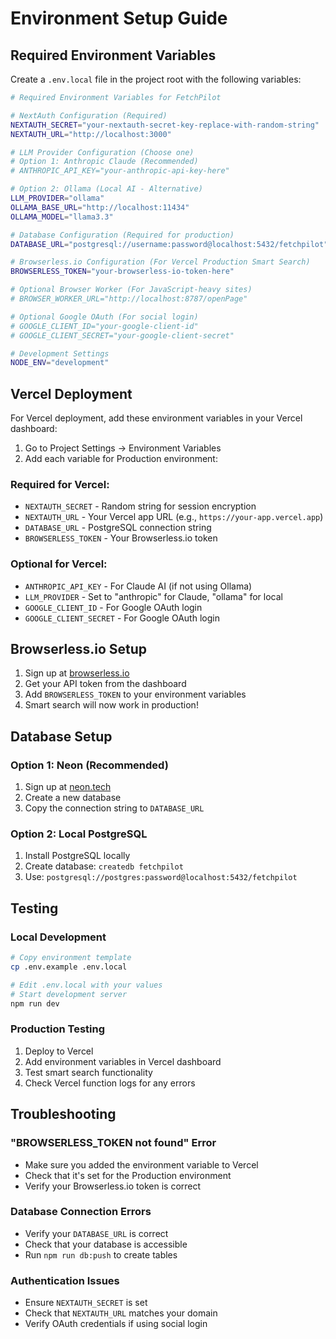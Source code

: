 # Environment Setup Guide

## Required Environment Variables

Create a `.env.local` file in the project root with the following variables:

```bash
# Required Environment Variables for FetchPilot

# NextAuth Configuration (Required)
NEXTAUTH_SECRET="your-nextauth-secret-key-replace-with-random-string"
NEXTAUTH_URL="http://localhost:3000"

# LLM Provider Configuration (Choose one)
# Option 1: Anthropic Claude (Recommended)
# ANTHROPIC_API_KEY="your-anthropic-api-key-here"

# Option 2: Ollama (Local AI - Alternative)
LLM_PROVIDER="ollama"
OLLAMA_BASE_URL="http://localhost:11434"
OLLAMA_MODEL="llama3.3"

# Database Configuration (Required for production)
DATABASE_URL="postgresql://username:password@localhost:5432/fetchpilot"

# Browserless.io Configuration (For Vercel Production Smart Search)
BROWSERLESS_TOKEN="your-browserless-io-token-here"

# Optional Browser Worker (For JavaScript-heavy sites)
# BROWSER_WORKER_URL="http://localhost:8787/openPage"

# Optional Google OAuth (For social login)
# GOOGLE_CLIENT_ID="your-google-client-id"
# GOOGLE_CLIENT_SECRET="your-google-client-secret"

# Development Settings
NODE_ENV="development"
```

## Vercel Deployment

For Vercel deployment, add these environment variables in your Vercel dashboard:

1. Go to Project Settings → Environment Variables
2. Add each variable for Production environment:

### Required for Vercel:
- `NEXTAUTH_SECRET` - Random string for session encryption
- `NEXTAUTH_URL` - Your Vercel app URL (e.g., `https://your-app.vercel.app`)
- `DATABASE_URL` - PostgreSQL connection string
- `BROWSERLESS_TOKEN` - Your Browserless.io token

### Optional for Vercel:
- `ANTHROPIC_API_KEY` - For Claude AI (if not using Ollama)
- `LLM_PROVIDER` - Set to "anthropic" for Claude, "ollama" for local
- `GOOGLE_CLIENT_ID` - For Google OAuth login
- `GOOGLE_CLIENT_SECRET` - For Google OAuth login

## Browserless.io Setup

1. Sign up at [browserless.io](https://www.browserless.io)
2. Get your API token from the dashboard
3. Add `BROWSERLESS_TOKEN` to your environment variables
4. Smart search will now work in production!

## Database Setup

### Option 1: Neon (Recommended)
1. Sign up at [neon.tech](https://neon.tech)
2. Create a new database
3. Copy the connection string to `DATABASE_URL`

### Option 2: Local PostgreSQL
1. Install PostgreSQL locally
2. Create database: `createdb fetchpilot`
3. Use: `postgresql://postgres:password@localhost:5432/fetchpilot`

## Testing

### Local Development
```bash
# Copy environment template
cp .env.example .env.local

# Edit .env.local with your values
# Start development server
npm run dev
```

### Production Testing
1. Deploy to Vercel
2. Add environment variables in Vercel dashboard
3. Test smart search functionality
4. Check Vercel function logs for any errors

## Troubleshooting

### "BROWSERLESS_TOKEN not found" Error
- Make sure you added the environment variable to Vercel
- Check that it's set for the Production environment
- Verify your Browserless.io token is correct

### Database Connection Errors
- Verify your `DATABASE_URL` is correct
- Check that your database is accessible
- Run `npm run db:push` to create tables

### Authentication Issues
- Ensure `NEXTAUTH_SECRET` is set
- Check that `NEXTAUTH_URL` matches your domain
- Verify OAuth credentials if using social login

